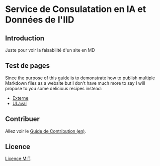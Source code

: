 # Service de Consulatation en IA et Données de l'IID

## Introduction

Juste pour voir la faisabilité d'un site en MD

## Test de pages

Since the purpose of this guide is to demonstrate how to publish multiple Markdown files as a website but I don't have much more to say I will propose to you some delicious recipes instead:

* [Externe](./pages/externe.md)
* [ULaval](./pages/ulaval.md)

## Contribuer

Allez voir le [Guide de Contribution (en)](./CONTRIBUTING.md).

## Licence

[Licence MIT](./LICENSE.md).
